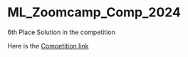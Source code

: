 # ML_Zoomcamp_Comp_2024
6th Place Solution in the competition

Here is the [Competition link](https://www.kaggle.com/competitions/ml-zoomcamp-2024-competition)
